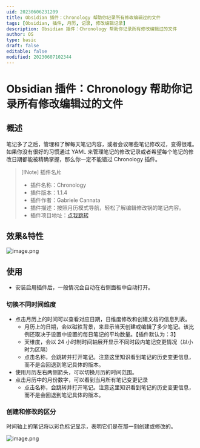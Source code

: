 ```yaml
---
uid: 20230606231209
title: Obsidian 插件：Chronology 帮助你记录所有修改编辑过的文件
tags: [Obsidian, 插件, 月历, 记录, 修改编辑记录]
description: Obsidian 插件：Chronology 帮助你记录所有修改编辑过的文件
author: OS
type: basic
draft: false
editable: false
modified: 20230607102344
---
```


# Obsidian 插件：Chronology 帮助你记录所有修改编辑过的文件

## 概述

笔记多了之后，管理和了解每天笔记内容，或者会议哪些笔记修改过，变得很难。如果你没有很好的习惯通过 YAML 来管理笔记的修改记录或者希望每个笔记的修改日期都能被精确掌握，那么你一定不能错过 Chronology 插件。

> [!Note] 插件名片
> - 插件名称：Chronology
> - 插件版本：1.1.4
> - 插件作者：Gabriele Cannata
> - 插件描述：按照月历模式导航，轻松了解编辑修改锅的笔记内容。
> - 插件项目地址：[点我跳转](https://github.com/Canna71/obsidian-chronology/tree/master)

## 效果&特性

![image.png](https://cdn.pkmer.cn/images/20230606231829.png!pkmer)

## 使用

- 安装启用插件后，一般情况会自动在右侧面板中自动打开。

### 切换不同时间维度

- 点击月历上的时间可以查看对应日期，日维度修改和创建文档的信息列表。
	- 月历上的日期，会以磁铁背景，来显示当天创建或编辑了多少笔记。该比例还取决于设置中设置的每日笔记的平均数量。【插件默认为：3】
	- 天维度，会以 24 小时制时间轴展开显示不同时段内笔记变更情况（以小时为区隔）
	- 点击名称，会跳转并打开笔记。注意这里知识看到笔记的历史变更信息，而不是会回退到笔记具体的版本。
- 使用月历左右两侧箭头，可以切换月历的时间范围。
- 点击月历中的月份数字，可以看到当月所有笔记变更记录
	- 点击名称，会跳转并打开笔记。注意这里知识看到笔记的历史变更信息，而不是会回退到笔记具体的版本。

### 创建和修改的区分

时间轴上的笔记将以彩色标记显示，表明它们是在那一刻创建或修改的。

![image.png](https://cdn.pkmer.cn/images/20230606233328.png!pkmer)
